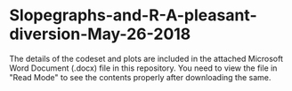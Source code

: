# Slopegraphs-and-R-A-pleasant-diversion-May-26-2018

The details of the codeset and plots are included in the attached Microsoft Word Document (.docx) file in this repository. 
You need to view the file in "Read Mode" to see the contents properly after downloading the same.
